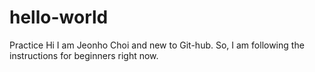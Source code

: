 # hello-world
Practice
Hi I am Jeonho Choi and new to Git-hub. So, I am following the instructions for beginners right now.
